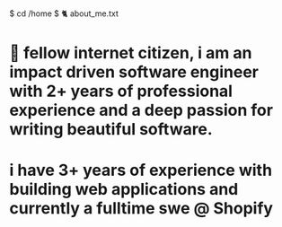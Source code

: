 $ cd /home
$ 🐈 about_me.txt
# 👋 fellow internet citizen, i am an impact driven software engineer with 2+ years of professional experience and a deep passion for writing beautiful software.
# i have **3+ years** of experience with building web applications and currently a fulltime swe @ **Shopify**
